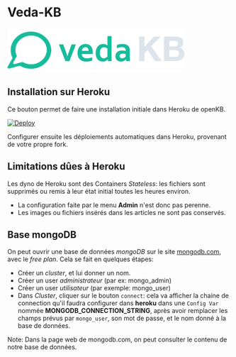 # Veda-KB
![logo](vedakb_logo_small.png)
## Installation sur Heroku

Ce bouton permet de faire une installation initiale dans Heroku de openKB.

[![Deploy](https://www.herokucdn.com/deploy/button.svg)](https://heroku.com/deploy?template=https://github.com/mrvautin/openKB)

Configurer ensuite les déploiements automatiques dans Heroku, provenant de votre propre fork.

## Limitations dûes à Heroku

Les dyno de Heroku sont des Containers *Stateless*: les fichiers sont supprimés ou remis à leur état initial toutes les heures environ.
* La configuration faite par le menu **Admin** n'est donc pas perenne.
* Les images ou fichiers insérés dans les articles ne sont pas conservés.



## Base mongoDB

On peut ouvrir une base de données *mongoDB* sur le site  [mongodb.com](https://www.mongodb.com), avec le *free plan*. Cela se fait en quelques étapes:

* Créer un *cluster*, et lui donner un nom.
* Créer un user *administrateur* (par ex: mongo_admin)
* Créer un user *utilisateur* (par exemple: mongo_user)
* Dans *Cluster*, cliquer sur le bouton `connect`: cela va afficher la chaine de connection qu'il faudra configurer dans **heroku** dans une `Config Var` nommée **MONGODB_CONNECTION_STRING**, après avoir remplacer les champs prévus par `mongo_user`, son mot de passe, et le nom donné à la base de données.



Note: Dans la page web de mongodb.com, on peut consulter le contenu de notre base de données.